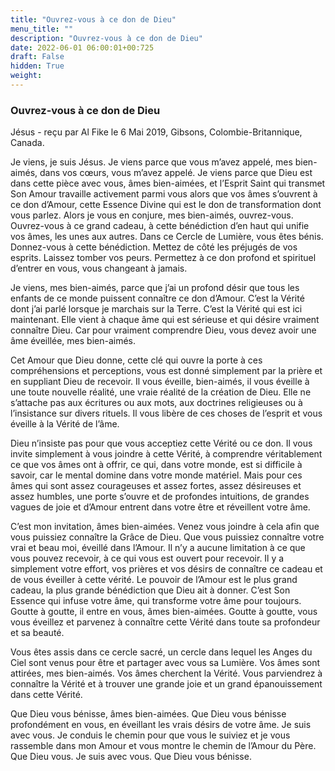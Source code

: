 ```yaml
---
title: "Ouvrez-vous à ce don de Dieu"
menu_title: ""
description: "Ouvrez-vous à ce don de Dieu"
date: 2022-06-01 06:00:01+00:725
draft: False
hidden: True
weight:
---
```

### Ouvrez-vous à ce don de Dieu

Jésus - reçu par Al Fike le 6 Mai 2019, Gibsons, Colombie-Britannique, Canada.

Je viens, je suis Jésus. Je viens parce que vous m’avez appelé, mes bien-aimés, dans vos cœurs, vous m’avez appelé. Je viens parce que Dieu est dans cette pièce avec vous, âmes bien-aimées, et l’Esprit Saint qui transmet Son Amour travaille activement parmi vous alors que vos âmes s’ouvrent à ce don d’Amour, cette Essence Divine qui est le don de transformation dont vous parlez. Alors je vous en conjure, mes bien-aimés, ouvrez-vous. Ouvrez-vous à ce grand cadeau, à cette bénédiction d’en haut qui unifie vos âmes, les unes aux autres. Dans ce Cercle de Lumière, vous êtes bénis. Donnez-vous à cette bénédiction. Mettez de côté les préjugés de vos esprits. Laissez tomber vos peurs. Permettez à ce don profond et spirituel d’entrer en vous, vous changeant à jamais.

Je viens, mes bien-aimés, parce que j’ai un profond désir que tous les enfants de ce monde puissent connaître ce don d’Amour. C’est la Vérité dont j’ai parlé lorsque je marchais sur la Terre. C’est la Vérité qui est ici maintenant. Elle vient à chaque âme qui est sérieuse et qui désire vraiment connaître Dieu. Car pour vraiment comprendre Dieu, vous devez avoir une âme éveillée, mes bien-aimés.

Cet Amour que Dieu donne, cette clé qui ouvre la porte à ces compréhensions et perceptions, vous est donné simplement par la prière et en suppliant Dieu de recevoir. Il vous éveille, bien-aimés, il vous éveille à une toute nouvelle réalité, une vraie réalité de la création de Dieu. Elle ne s’attache pas aux écritures ou aux mots, aux doctrines religieuses ou à l’insistance sur divers rituels. Il vous libère de ces choses de l’esprit et vous éveille à la Vérité de l’âme.

Dieu n’insiste pas pour que vous acceptiez cette Vérité ou ce don. Il vous invite simplement à vous joindre à cette Vérité, à comprendre véritablement ce que vos âmes ont à offrir, ce qui, dans votre monde, est si difficile à savoir, car le mental domine dans votre monde matériel. Mais pour ces âmes qui sont assez courageuses et assez fortes, assez désireuses et assez humbles, une porte s’ouvre et de profondes intuitions, de grandes vagues de joie et d’Amour entrent dans votre être et réveillent votre âme.

C’est mon invitation, âmes bien-aimées. Venez vous joindre à cela afin que vous puissiez connaître la Grâce de Dieu. Que vous puissiez connaître votre vrai et beau moi, éveillé dans l’Amour. Il n’y a aucune limitation à ce que vous pouvez recevoir, à ce qui vous est ouvert pour recevoir. Il y a simplement votre effort, vos prières et vos désirs de connaître ce cadeau et de vous éveiller à cette vérité. Le pouvoir de l’Amour est le plus grand cadeau, la plus grande bénédiction que Dieu ait à donner. C’est Son Essence qui infuse votre âme, qui transforme votre âme pour toujours. Goutte à goutte, il entre en vous, âmes bien-aimées. Goutte à goutte, vous vous éveillez et parvenez à connaître cette Vérité dans toute sa profondeur et sa beauté.

Vous êtes assis dans ce cercle sacré, un cercle dans lequel les Anges du Ciel sont venus pour être et partager avec vous sa Lumière. Vos âmes sont attirées, mes bien-aimés. Vos âmes cherchent la Vérité. Vous parviendrez à connaître la Vérité et à trouver une grande joie et un grand épanouissement dans cette Vérité.

Que Dieu vous bénisse, âmes bien-aimées. Que Dieu vous bénisse profondément en vous, en éveillant les vrais désirs de votre âme. Je suis avec vous. Je conduis le chemin pour que vous le suiviez et je vous rassemble dans mon Amour et vous montre le chemin de l’Amour du Père. Que Dieu vous. Je suis avec vous. Que Dieu vous bénisse.
